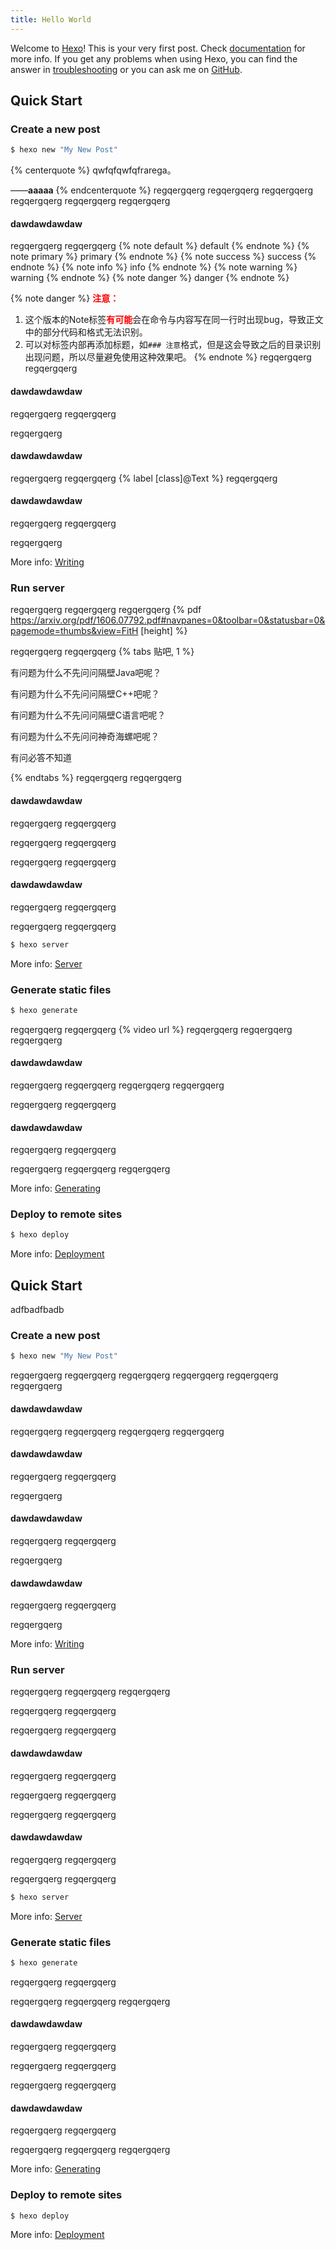 ```yaml
---
title: Hello World
---
```

Welcome to [Hexo](https://hexo.io/)! This is your very first post. Check [documentation](https://hexo.io/docs/) for more info. If you get any problems when using Hexo, you can find the answer in [troubleshooting](https://hexo.io/docs/troubleshooting.html) or you can ask me on [GitHub](https://github.com/hexojs/hexo/issues).

<!-- more --> 

## Quick Start

### Create a new post

``` bash
$ hexo new "My New Post"
```

{% centerquote %}
qwfqfqwfqfrarega。

——**aaaaa**
{% endcenterquote %}
regqergqerg
regqergqerg
regqergqerg
regqergqerg
regqergqerg
regqergqerg
#### dawdawdawdaw
regqergqerg
regqergqerg
{% note default %}
default
{% endnote %}
{% note primary %}
primary
{% endnote %}
{% note success %}
success
{% endnote %}
{% note info %}
info
{% endnote %}
{% note warning %}
warning
{% endnote %}
{% note danger %}
danger
{% endnote %}

{% note danger %}
<font color = red>**注意：**</font>
1. 这个版本的Note标签<font color = red>**有可能**</font>会在命令与内容写在同一行时出现bug，导致正文中的部分代码和格式无法识别。
2. 可以对标签内部再添加标题，如`### 注意`格式，但是这会导致之后的目录识别出现问题，所以尽量避免使用这种效果吧。
{% endnote %}
regqergqerg
regqergqerg
#### dawdawdawdaw
regqergqerg
regqergqerg

regqergqerg
#### dawdawdawdaw
regqergqerg
regqergqerg
{% label [class]@Text %}
regqergqerg
#### dawdawdawdaw
regqergqerg
regqergqerg

regqergqerg

More info: [Writing](https://hexo.io/docs/writing.html)

### Run server
regqergqerg
regqergqerg
regqergqerg
{% pdf https://arxiv.org/pdf/1606.07792.pdf#navpanes=0&toolbar=0&statusbar=0&pagemode=thumbs&view=FitH [height] %}

regqergqerg
regqergqerg
{% tabs 贴吧, 1 %}
<!-- tab android开发吧@home -->
有问题为什么不先问问隔壁Java吧呢？
<!-- endtab -->
<!-- tab java吧 -->
有问题为什么不先问问隔壁C++吧呢？
<!-- endtab -->
<!-- tab c++吧 -->
有问题为什么不先问问隔壁C语言吧呢？
<!-- endtab -->
<!-- tab c语言 -->
有问题为什么不先问问神奇海螺吧呢？
<!-- endtab -->
<!-- tab 神奇海螺 -->
有问必答不知道
<!-- endtab -->
{% endtabs %}
regqergqerg
regqergqerg
#### dawdawdawdaw
regqergqerg
regqergqerg

regqergqerg
regqergqerg

regqergqerg
regqergqerg
#### dawdawdawdaw
regqergqerg
regqergqerg

regqergqerg
regqergqerg
``` bash
$ hexo server
```

More info: [Server](https://hexo.io/docs/server.html)

### Generate static files

``` bash
$ hexo generate
```
regqergqerg
regqergqerg
{% video url %}
regqergqerg
regqergqerg
regqergqerg
#### dawdawdawdaw
regqergqerg
regqergqerg
regqergqerg
regqergqerg

regqergqerg
regqergqerg
#### dawdawdawdaw
regqergqerg
regqergqerg

regqergqerg
regqergqerg
regqergqerg


More info: [Generating](https://hexo.io/docs/generating.html)

### Deploy to remote sites

``` bash
$ hexo deploy
```

More info: [Deployment](https://hexo.io/docs/one-command-deployment.html)

## Quick Start
adfbadfbadb
### Create a new post

``` bash
$ hexo new "My New Post"
```
regqergqerg
regqergqerg
regqergqerg
regqergqerg
regqergqerg
regqergqerg
#### dawdawdawdaw
regqergqerg
regqergqerg
regqergqerg
regqergqerg
#### dawdawdawdaw
regqergqerg
regqergqerg

regqergqerg
#### dawdawdawdaw
regqergqerg
regqergqerg

regqergqerg
#### dawdawdawdaw
regqergqerg
regqergqerg

regqergqerg

More info: [Writing](https://hexo.io/docs/writing.html)

### Run server
regqergqerg
regqergqerg
regqergqerg

regqergqerg
regqergqerg

regqergqerg
regqergqerg
#### dawdawdawdaw
regqergqerg
regqergqerg

regqergqerg
regqergqerg

regqergqerg
regqergqerg
#### dawdawdawdaw
regqergqerg
regqergqerg

regqergqerg
regqergqerg
``` bash
$ hexo server
```

More info: [Server](https://hexo.io/docs/server.html)

### Generate static files

``` bash
$ hexo generate
```
regqergqerg
regqergqerg

regqergqerg
regqergqerg
regqergqerg
#### dawdawdawdaw
regqergqerg
regqergqerg

regqergqerg
regqergqerg

regqergqerg
regqergqerg
#### dawdawdawdaw
regqergqerg
regqergqerg

regqergqerg
regqergqerg
regqergqerg


More info: [Generating](https://hexo.io/docs/generating.html)

### Deploy to remote sites

``` bash
$ hexo deploy
```

More info: [Deployment](https://hexo.io/docs/one-command-deployment.html)